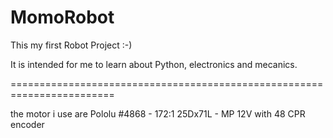 # MomoRobot
This my first Robot Project :-)

It is intended for me to learn about Python, electronics and mecanics.


========================================================================

the motor i use are Pololu #4868 - 172:1 25Dx71L - MP 12V with 48 CPR encoder



